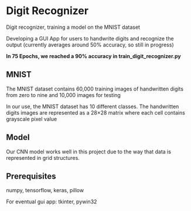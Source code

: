 # Digit Recognizer
Digit recognizer, training a model on the MNIST dataset

Developing a GUI App for users to handwrite digits and recognize the output (currently averages around 50% accuracy, so still in progress)

**In 75 Epochs, we reached a 90% accuracy in train_digit_recognizer.py**

## MNIST
The MNIST dataset contains 60,000 training images of handwritten digits from zero to nine and 10,000 images for testing

In our use, the MNIST dataset has 10 different classes. The handwritten digits images are represented as a 28×28 matrix where each cell contains grayscale pixel value

## Model
Our CNN model works well in this project due to the way that data is represented in grid structures. 

## Prerequisites
numpy, tensorflow, keras, pillow

For eventual gui app: tkinter, pywin32
